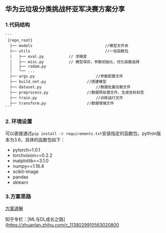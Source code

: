 ## 华为云垃圾分类挑战杯亚军决赛方案分享

### 1.代码结构

```
​```
 {repo_root}
  ├── models								//模型文件夹
  ├── utils									//一些函数包
  |   ├── eval.py           // 求精度
  │   ├── misc.py           // 模型保存，参数初始化，优化函数选择
  │   ├── radam.py
  │   └── ...
  ├── args.py 							//参数配置文件
  ├── build_net.py 					//搭建模型
  ├── dataset.py						//数据批量加载文件
  ├── preprocess.py					//数据预处理文件，生成坐标标签
  ├── train.py							//训练运行文件
  ├── transform.py					//数据增强文件
​```     
```

### 2. 环境设置

可以直接通过`pip install -r requirements.txt`安装指定的函数包，python版本为3.6，具体的函数包如下：

* pytorch=1.0.1
* torchvision==0.2.2
* matplotlib==3.1.0
* numpy==1.16.4
* scikit-image
* pandas
* sklearn

### 3.方案思路

[方案讲解](https://mp.weixin.qq.com/s/7GhXMXQkBgH_JVcKMjCejQ)

知乎专栏：[ML与DL成长之路](https://zhuanlan.zhihu.com/c_1138029910563020800